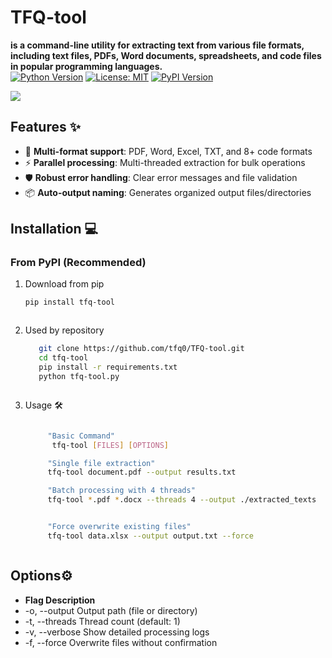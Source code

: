 # TFQ-tool  
**is a command-line utility for extracting text from various file formats, including text files, PDFs, Word documents, spreadsheets, and code files in popular programming languages.**  
[![Python Version](https://img.shields.io/badge/Python-3.8%2B-blue)](https://www.python.org/)
[![License: MIT](https://img.shields.io/badge/License-MIT-yellow.svg)](https://opensource.org/licenses/MIT)
[![PyPI Version](https://img.shields.io/pypi/v/tfq-tool)](https://pypi.org/project/tfq-tool/)

![](https://via.placeholder.com/800x200.png?text=TFQ_tool+Demo) <!-- Add real screenshot later -->

## Features ✨
- 📂 **Multi-format support**: PDF, Word, Excel, TXT, and 8+ code formats
- ⚡ **Parallel processing**: Multi-threaded extraction for bulk operations
- 🛡️ **Robust error handling**: Clear error messages and file validation
- 📦 **Auto-output naming**: Generates organized output files/directories

## Installation 💻

### From PyPI (Recommended)




1. Download from pip

   ```bash
   pip install tfq-tool



2. Used by repository
   ```bash
      git clone https://github.com/tfq0/TFQ-tool.git
      cd tfq-tool
      pip install -r requirements.txt
      python tfq-tool.py



3. Usage 🛠️

    ```bash

         "Basic Command"
          tfq-tool [FILES] [OPTIONS] 

         "Single file extraction" 
         tfq-tool document.pdf --output results.txt 

         "Batch processing with 4 threads"
         tfq-tool *.pdf *.docx --threads 4 --output ./extracted_texts


         "Force overwrite existing files"  
         tfq-tool data.xlsx --output output.txt --force



## Options⚙️


- **Flag	Description**
- -o, --output	Output path (file or directory)
- -t, --threads	Thread count (default: 1)
- -v, --verbose	Show detailed processing logs
- -f, --force  	Overwrite files without confirmation

